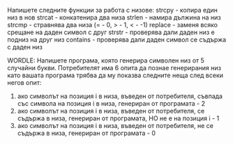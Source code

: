 Напишете следните функции за работа с низове:
strcpy - копира един низ в нов
strcat - конкатенира два низа
strlen - намира дължина на низ
strcmp - стравнява два низа (= - 0, > - 1, < - -1)
replace - заменя всяко срещане на даден символ с друг
strstr - проверява дали даден низ е подниз на друг низ
contains - проверява дали даден символ се съдържа с даден низ

WORDLE:
Напишете програма, която генерира символен низ от 5 случайни букви. Потребителят има 6 опита да познае генерирания низ 
като вашата програма трябва да му показва следните неща след всеки негов опит:
1. ако символът на позиция i в низа, въведен от потребителя, съвпада със символа на позиция i в низа, генериран от програмата - 2
2. ако символът на позиция i в низа, въведен от потребителя, се съдържа в низа, генериран от програмата, НО не е на позиция i - 1
3. ако символът на позиция i в низа, въведен от потребителя, не се съдържа в низа, генериран от програмата - 0